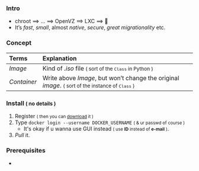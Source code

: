 ### Intro 
- chroot ⟹ ... ⟹ OpenVZ ⟹ LXC ⟹ 🐳
- It’s *fast*, *small*, almost *native*, *secure*, *great migrationality* etc.

### Concept 

| Terms | Explanation | 
| :--- | :--- | 
| *Image* | Kind of *.iso* file <small>( sort of the ```Class``` in Python )</small> |
| *Container* | Write above *Image*, but won’t change the original *image*. <small>( sort of the instance of ```Class``` )</small> | 
    
### Install <small>( no details )</small>
1. Register <small>( then you can [download](https://www.docker.com/get-started) it )</small>
2. Type ```docker login --username DOCKER_USERNAME``` <small>( & ur passwd of course )</small>
    - It's okay if u wanna use GUI instead <small>( use **ID** instead of **e-mail** )</small>.
3. *Pull* it.

### Prerequisites

- 